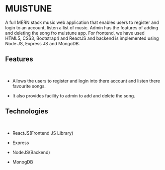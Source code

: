 # MUISTUNE

A full MERN stack music web application that enables users to register and login to an account, listen a list of music. Admin has the features of adding and deleting the song fro muistune app.
For frontend, we have used HTML5, CSS3, Bootstrap4 and ReactJS and backend is implemented using Node JS, Express JS and MongoDB.

## Features

<br />

- Allows the users to register and login into there account and listen there favourite songs.

- It also provides facility to admin to add and delete the song.

## Technologies

<br />

- ReactJS(Frontend JS Library)

- Express

- NodeJS(Backend)

- MonogDB
